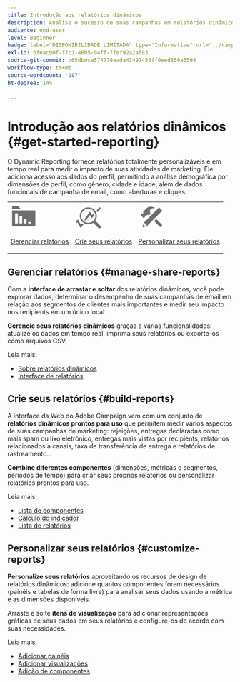 ```yaml
---
title: Introdução aos relatórios dinâmicos
description: Analise o sucesso de suas campanhas em relatórios dinâmicos incorporados ou personalizados.
audience: end-user
level: Beginner
badge: label="DISPONIBILIDADE LIMITADA" type="Informative" url="../campaign-standard-migration-home.md" tooltip="Restrito a usuários migrados do Campaign Standard"
exl-id: 6feac90f-f7c1-48b5-94ff-7fef92a2af83
source-git-commit: b65dbece574778eada43497456ff0eed850a3598
workflow-type: tm+mt
source-wordcount: '287'
ht-degree: 14%

---
```


# Introdução aos relatórios dinâmicos {#get-started-reporting}

O Dynamic Reporting fornece relatórios totalmente personalizáveis e em tempo real para medir o impacto de suas atividades de marketing. Ele adiciona acesso aos dados do perfil, permitindo a análise demográfica por dimensões de perfil, como gênero, cidade e idade, além de dados funcionais de campanha de email, como aberturas e cliques.

<table>
<tr>
<td><img src="assets/do-not-localize/icon_manage.svg" width="60px"><p><a href="#manage-share-reports">Gerenciar relatórios</a></p></td><td><img src="assets/do-not-localize/icon_build.svg" width="60px"><p><a href="#build-reports">Crie seus relatórios</a></p></td><td><img src="assets/do-not-localize/icon_customize.svg" width="60px"><p><a href="#customize-reports">Personalizar seus relatórios</a></p></td></tr>
</table>

## Gerenciar relatórios {#manage-share-reports}

Com a **interface de arrastar e soltar** dos relatórios dinâmicos, você pode explorar dados, determinar o desempenho de suas campanhas de email em relação aos segmentos de clientes mais importantes e medir seu impacto nos recipients em um único local.

**Gerencie seus relatórios dinâmicos** graças a várias funcionalidades: atualize os dados em tempo real, imprima seus relatórios ou exporte-os como arquivos CSV.

Leia mais:

* [Sobre relatórios dinâmicos](about-dynamic-reports.md)
* [Interface de relatórios](reporting-interface.md)

## Crie seus relatórios {#build-reports}

A interface da Web do Adobe Campaign vem com um conjunto de **relatórios dinâmicos prontos para uso** que permitem medir vários aspectos de suas campanhas de marketing: rejeições, entregas declaradas como mais spam ou lixo eletrônico, entregas mais vistas por recipients, relatórios relacionados a canais, taxa de transferência de entrega e relatórios de rastreamento...

**Combine diferentes componentes** (dimensões, métricas e segmentos, períodos de tempo) para criar seus próprios relatórios ou personalizar relatórios prontos para uso.

Leia mais:

* [Lista de componentes](list-of-components.md)
* [Cálculo do indicador](indicator-calculation.md)
* [Lista de relatórios](defining-the-report-period.md)

## Personalizar seus relatórios {#customize-reports}

**Personalize seus relatórios** aproveitando os recursos de design de relatórios dinâmicos: adicione quantos componentes forem necessários (painéis e tabelas de forma livre) para analisar seus dados usando a métrica e as dimensões disponíveis.

Arraste e solte **itens de visualização** para adicionar representações gráficas de seus dados em seus relatórios e configure-os de acordo com suas necessidades.

Leia mais:

* [Adicionar painéis](adding-panels.md)
* [Adicionar visualizações](adding-visualizations.md)
* [Adição de componentes](adding-components.md)
